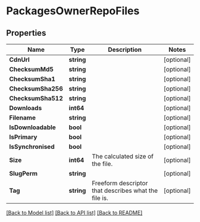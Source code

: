 # PackagesOwnerRepoFiles

## Properties

Name | Type | Description | Notes
------------ | ------------- | ------------- | -------------
**CdnUrl** | **string** |  | [optional] 
**ChecksumMd5** | **string** |  | [optional] 
**ChecksumSha1** | **string** |  | [optional] 
**ChecksumSha256** | **string** |  | [optional] 
**ChecksumSha512** | **string** |  | [optional] 
**Downloads** | **int64** |  | [optional] 
**Filename** | **string** |  | [optional] 
**IsDownloadable** | **bool** |  | [optional] 
**IsPrimary** | **bool** |  | [optional] 
**IsSynchronised** | **bool** |  | [optional] 
**Size** | **int64** | The calculated size of the file. | [optional] 
**SlugPerm** | **string** |  | [optional] 
**Tag** | **string** | Freeform descriptor that describes what the file is. | [optional] 

[[Back to Model list]](../README.md#documentation-for-models) [[Back to API list]](../README.md#documentation-for-api-endpoints) [[Back to README]](../README.md)


